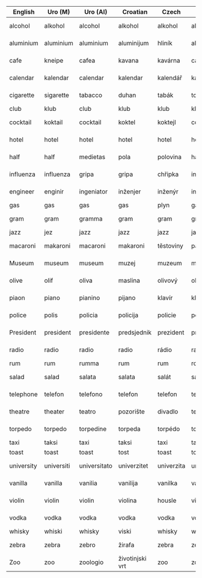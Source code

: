 | English     | Uro (M)     | Uro (AI)     | Croatian        | Czech      | Danish      | Dutch        | French     | German      | Italian    | Polish      | Portuguese   | Romanian          | Russian                   | Serbian                   | Slovak     | Spanish     | Swedish     |
|-------------|-------------|--------------|-----------------|------------|-------------|--------------|------------|-------------|------------|-------------|--------------|-------------------|---------------------------|---------------------------|------------|-------------|-------------|
| alcohol     | alkohol     | alcohol      | alkohol         | alkohol    | alkohol     | alcohol      | alcool     | Alkohol     | alcol      | alkohol     | álcool       | alcool            | алкоголь [alkogól']       | алкохол [alkohol]         | alkohol    | alcohol     | alkohol     |
| aluminium   | aluminium   | aluminium    | aluminijum      | hliník     | aluminium   | aluminium    | aluminium  | Aluminium   | alluminio  | aluminium   | alumínio     | aluminiu          | алюминий [alyuminiy]      | алуминијум [aluminijum]   | hliník     | aluminio    | aluminium   |
| cafe        | kneipe      | cafea        | kavana          | kavárna    | café        | café         | café       | Café        | caffè      | kawiarnia   | café         | cafenea           | кафе [káfe]               | кафана [kafana]           | kaviareň   | café        | café        |
| calendar    | kalendar    | calendar     | kalendar        | kalendář   | kalender    | kalender     | calendrier | Kalender    | calendario | kalendarz   | calendário   | calendar          | календарь [kalendár']     | календар [kalendar]       | kalendár   | calendario  | kalender    |
| cigarette   | sigarette   | tabacco      | duhan           | tabák      | tobak       | tabak        | tabac      | Tabak       | tabacco    | tytoń       | tabaco       | tutun             | табак [tabák]             | тутун [tutan]             | tabak      | tabaco      | tobacco     |
| club        | klub        | club         | klub            | klub       | klub        | club         | club       | Club        | club       | klub        | clube        | club              | клуб [klub]               | клуб [klub]               | klub       | club        | klubb       |
| cocktail    | koktail     | cocktail     | koktel          | koktejl    | cocktail    | cocktail     | cocktail   | Cocktail    | cocktail   | koktajl     | coquetel     | cocktail          | коктейль [koktéjl']       | коктељ [koktel]           | koktail    | cóctel      | cocktail    |
| hotel       | hotel       | hotel        | hotel           | hotel      | hotel       | hotel        | hôtel      | Hotel       | hotel      | hotel       | hotel        | hotel             | отель [otél']             | хотел [hotel]             | hotel      | hotel       | hotell      |
| half        | half        | medietas     | pola            | polovina   | halv        | half         | moitié     | Hälfte      | mezzo      | połowa      | meio         | jumătate          | половина [polovinа]       | пола [pola]               | polovica   | medio       | halv        |
| influenza   | influenza   | gripa        | gripa           | chřipka    | influenz    | influenza    | grippe     | Grippe      | influenza  | grypa       | gripe        | gripă             | грипп [gripp]             | грипа [gripa]             | chrípka    | gripe       | influens    |
| engineer    | enginir     | ingeniator   | inženjer        | inženýr    | ingeniør    | ingenieur    | ingénieur  | Ingenieur   | ingegnere  | inżynier    | engenheiro   | inginer           | инженер [inžéner]         | инжењер [inženjer]        | inžinier   | ingeniero   | ingenjör    |
| gas         | gas         | gas          | gas             | plyn       | gas         | gas          | gaz        | Gas         | gas        | gaz         | gás          | gaz               | газ [gaz]                 | газ [gaz]                 | plyn       | gas         | gas         |
| gram        | gram        | gramma       | gram            | gram       | gram        | gram         | gramme     | Gramm       | grammo     | gram        | grama        | gram              | грамм [gramm]             | грам [gram]               | gram       | gramo       | gram        |
| jazz        | jez         | jazz         | jazz            | jazz       | jazz        | jazz         | jazz       | Jazz        | jazz       | jazz        | jazz         | jazz              | джаз [džaz]               | джаз [džaz]               | jazz       | jazz        | jazz        |
| macaroni    | makaroni    | macaroni     | makaroni        | těstoviny  | pasta       | pasta        | pâtes      | Nudeln      | pasta      | makaron     | massa        | paste             | макароны [makaróny]       | макарони [makaroni]       | cestoviny  | pasta       | pasta       |
| Museum      | museum      | museum       | muzej           | muzeum     | museum      | museum       | musée      | Museum      | museo      | muzeum      | museu        | muzeu             | музей [muzéj]             | музеј [muzej]             | múzeum     | museo       | museum      |
| olive       | olif        | oliva        | maslina         | olivový    | oliven      | olijf        | olive      | Olive       | oliva      | oliwa       | azeitona     | măsline           | олива [olíva]             | маслина [maslina]         | olivový    | oliva       | olja        |
| piaon       | piano       | pianino      | pijano          | klavír     | klaver      | klavier      | piano      | Klavier     | piano      | pianino     | piano        | pian              | фортепиано [fortepiáno]   | пианино [pianino]         | klavír     | piano       | piano       |
| police      | polis	    | policia      | policija        | policie    | politi      | politie      | police     | Polizei     | polizia    | policja     | polícia      | poliţie           | полиция [polícija]        | полиција [policija]       | polícia    | policía     | polis       |
| President   | president   | presidente   | predsjednik     | prezident  | præsident   | president    | président  | Präsident   | presidente | prezydent   | presidente   | preşedinte        | президент [prezident]     | председник [predsednik]   | prezident  | presidente  | president   |
| radio       | radio       | radio        | radio           | rádio      | radio       | radio        | radio      | Radio       | radio      | radio       | rádio        | radio             | радио [rádio]             | радио [radio]             | rádio      | radio       | radio       |
| rum         | rum         | rumma        | rum             | rum        | rom         | rum          | rhum       | Rum         | rum        | rum         | rum          | rom               | ром [rom]                 | рум [rum]                 | rum        | ron         | rom         |
| salad       | salad       | salata       | salata          | salát      | salat       | salade       | salade     | Salat       | insalata   | sałata      | salada       | salată            | салат [salat]             | салата [salata]           | šalát      | ensalada    | sallad      |
| telephone   | telefon     | telefono     | telefon         | telefon    | telefon     | telefoon     | téléphone  | Telefon     | telefono   | telefon     | telefone     | telefon           | телефон [télefon]         | телефон [telefon]         | telefón    | teléfono    | telefon     |
| theatre     | theater     | teatro       | pozorište       | divadlo    | teater      | theater      | théâtre    | Theater     | teatro     | teatr       | teatro       | teatru            | театр [téatr]             | театар [teatar]           | divadlo    | teatro      | teater      |
| torpedo     | torpedo     | torpedine    | torpeda         | torpédo    | torpedoen   | torpedo      | torpille   | Torpedo     | torpedine  | torpeda     | torpeda      | torpedou          | торпеда [torpéda]         | торпеда [torpeda]         | torpédo    | torpedo     | torped      |
| taxi        | taksi       | taxi         | taksi           | taxi       | taxi        | taxi         | taxi       | Taxi        | taxi       | taksówka    | táxi         | taxi              | такси [táksi]             | такси [taksi]             | taxi       | taxi        | taxi        |
| toast       | toast       | toast        | tost            | toast      | toast       | toast        | toast      | Toast       | toast      | tost        | torrada      | toast             | тост [tost]               | тост [tost]               | toast      | tost        | toast       |
| university  | universiti  | universitato | univerzitet     | univerzita | universitet | universiteit | université | Universität | università | uniwersytet | universidade | universitate      | университет [universitét] | универзитет [univerzitet] | univerzita | universidad | universitet | 
| vanilla     | vanilla     | vanilia      | vanilija        | vanilka    | vanilje     | vanille      | vanille    | Vanille     | vaniglia   | wanilia     | baunilha     | vanilie           | ваниль [vaníl']           | ванила [vanila]           | vanilka    | vainilla    | vanilj      |
| violin      | violin      | violin       | violina         | housle     | violin      | viool        | violon     | Violine     | violino    | skrzypce    | violino      | vioară            | скрипка [skripká]         | виолина [violina]         | husle      | violín      | violin      |
| vodka		  | vodka       | vodka        | vodka           | vodka      | vodka       | vodka        | vodka      | Wodka       | vodka      | wódka       | vodka        | votcă             | водка [vódka]             | водка [vodka]             | vodka      | vodka       | vodka       |
| whisky      | whiski	    | whisky       | viski           | whisky     | whisky      | whisky       | whisky     | Whiskey     | whisky     | whisky      | whisky       | whisky            | виски [viski]             | виски [viski]             | whisky     | whisky      | whisky      |
| zebra       | zebra       | zebro        | žirafa          | zebra      | zebra       | zebra        | zèbre      | Zebra       | zebra      | zebra       | zebra        | zebru             | зебра [zébra]             | жирафа [žirafa]           | zebra      | cebra       | zebra       |
| Zoo		  | zoo         | zoologio     | životinjski vrt | zoo        | zoo         | zoo          | zoo        | Zoo         | zoo        | zoo         | zoológico    | grădina zoologică | зоопарк [zopark]          | заоварник [zaovarnik]     | zoo        | zoológico   | zoo         |
